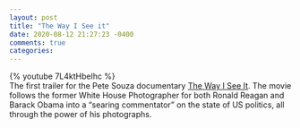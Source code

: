 ```yaml
---
layout: post
title: "The Way I See it"
date: 2020-08-12 21:27:23 -0400
comments: true
categories:
---
```

{% youtube 7L4ktHbelhc %}
<br>
The first trailer for the Pete Souza documentary [The Way I See It](https://www.focusfeatures.com/the-way-i-see-it). The movie follows the former White House Photographer for both Ronald Reagan and Barack Obama into a “searing commentator” on the state of US politics, all through the power of his photographs.
